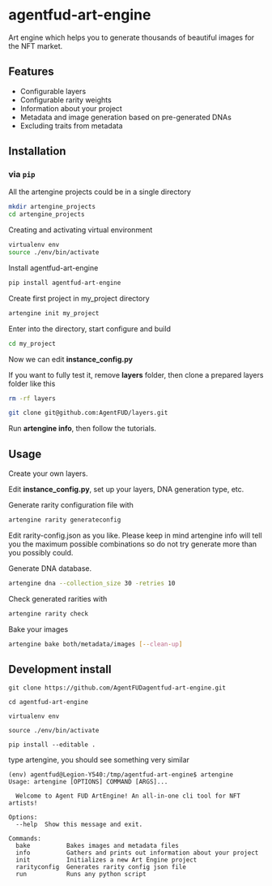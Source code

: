 # agentfud-art-engine
Art engine which helps you to generate thousands of beautiful images for the NFT market.

## Features

- Configurable layers
- Configurable rarity weights
- Information about your project
- Metadata and image generation based on pre-generated DNAs
- Excluding traits from metadata

## Installation

### via `pip`

All the artengine projects could be in a single directory

```bash
mkdir artengine_projects
cd artengine_projects
```

Creating and activating virtual environment

```bash
virtualenv env
source ./env/bin/activate
```

Install agentfud-art-engine

```bash
pip install agentfud-art-engine
```

Create first project in my_project directory

```bash
artengine init my_project
```

Enter into the directory, start configure and build

```bash
cd my_project
```

Now we can edit **instance_config.py**

If you want to fully test it, remove **layers** folder, then clone a prepared layers folder like this

```bash
rm -rf layers
```

```bash
git clone git@github.com:AgentFUD/layers.git
```

Run **artengine info**, then follow the tutorials.

## Usage

Create your own layers.

Edit **instance_config.py**, set up your layers, DNA generation type, etc.

Generate rarity configuration file with
```bash
artengine rarity generateconfig
```

Edit rarity-config.json as you like. Please keep in mind artengine info will tell you the maximum possible combinations so do not try generate more than you possibly could.

Generate DNA database. 
```bash
artengine dna --collection_size 30 -retries 10
```

Check generated rarities with
```bash
artengine rarity check
```

Bake your images
```bash
artengine bake both/metadata/images [--clean-up]
```

## Development install

```
git clone https://github.com/AgentFUDagentfud-art-engine.git

cd agentfud-art-engine

virtualenv env

source ./env/bin/activate

pip install --editable .
```
type artengine, you should see something very similar

```
(env) agentfud@Legion-Y540:/tmp/agentfud-art-engine$ artengine
Usage: artengine [OPTIONS] COMMAND [ARGS]...

  Welcome to Agent FUD ArtEngine! An all-in-one cli tool for NFT artists!

Options:
  --help  Show this message and exit.

Commands:
  bake          Bakes images and metadata files
  info          Gathers and prints out information about your project
  init          Initializes a new Art Engine project
  rarityconfig  Generates rarity config json file
  run           Runs any python script
```
